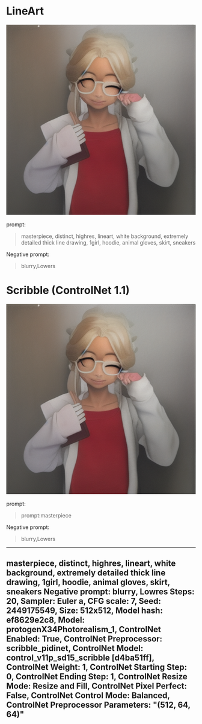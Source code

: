 # LineArt

<!-- Image -->
![image](https://github.com/junhee4613/Data_VR_2_2023/blob/main/Stable%20Diffusion/00030-3128816819.png?raw=true)

prompt:
> masterpiece, distinct, highres, lineart, white background,
extremely detailed thick line drawing, 1girl, hoodie, animal
gloves, skirt, sneakers

Negative prompt:
> blurry,Lowers

# Scribble (ControlNet 1.1)
<!-- Image __>
<!-- Image -->
![image](https://github.com/junhee4613/Data_VR_2_2023/blob/main/Stable%20Diffusion/00030-3128816819.png?raw=true)

prompt:
>prompt:masterpiece

Negative prompt:
> blurry,Lowers

---
masterpiece, distinct, highres, lineart, white background,
extremely detailed thick line drawing, 1girl, hoodie, animal
gloves, skirt, sneakers
Negative prompt: blurry, Lowres
Steps: 20, Sampler: Euler a, CFG scale: 7, Seed: 2449175549, Size: 512x512, Model hash: ef8629e2c8, Model: protogenX34Photorealism_1, ControlNet Enabled: True, ControlNet Preprocessor: scribble_pidinet, ControlNet Model: control_v11p_sd15_scribble [d4ba51ff], ControlNet Weight: 1, ControlNet Starting Step: 0, ControlNet Ending Step: 1, ControlNet Resize Mode: Resize and Fill, ControlNet Pixel Perfect: False, ControlNet Control Mode: Balanced, ControlNet Preprocessor Parameters: "(512, 64, 64)"
---